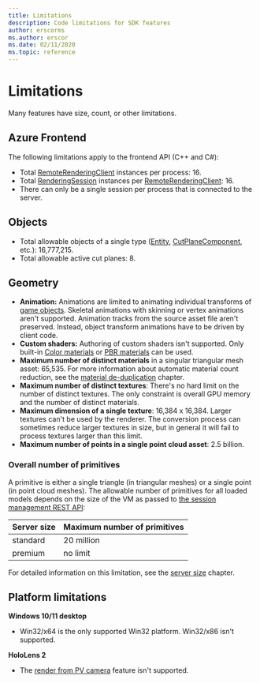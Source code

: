 ```yaml
---
title: Limitations
description: Code limitations for SDK features
author: erscorms
ms.author: erscor
ms.date: 02/11/2020
ms.topic: reference
---
```


# Limitations

Many features have size, count, or other limitations.

## Azure Frontend

The following limitations apply to the frontend API (C++ and C#):
* Total [RemoteRenderingClient](/dotnet/api/microsoft.azure.remoterendering.remoterenderingclient) instances per process: 16.
* Total [RenderingSession](/dotnet/api/microsoft.azure.remoterendering.renderingsession) instances per [RemoteRenderingClient](/dotnet/api/microsoft.azure.remoterendering.remoterenderingclient): 16.
* There can only be a single session per process that is connected to the server.

## Objects

* Total allowable objects of a single type ([Entity](../concepts/entities.md), [CutPlaneComponent](../overview/features/cut-planes.md), etc.): 16,777,215.
* Total allowable active cut planes: 8.

## Geometry

* **Animation:** Animations are limited to animating individual transforms of [game objects](../concepts/entities.md). Skeletal animations with skinning or vertex animations aren't supported. Animation tracks from the source asset file aren't preserved. Instead, object transform animations have to be driven by client code.
* **Custom shaders:** Authoring of custom shaders isn't supported. Only built-in [Color materials](../overview/features/color-materials.md) or [PBR materials](../overview/features/pbr-materials.md) can be used.
* **Maximum number of distinct materials** in a singular triangular mesh asset: 65,535. For more information about automatic material count reduction, see the [material de-duplication](../how-tos/conversion/configure-model-conversion.md#material-de-duplication) chapter.
* **Maximum number of distinct textures**: There's no hard limit on the number of distinct textures. The only constraint is overall GPU memory and the number of distinct materials.
* **Maximum dimension of a single texture**: 16,384 x 16,384. Larger textures can't be used by the renderer. The conversion process can sometimes reduce larger textures in size, but in general it will fail to process textures larger than this limit.
* **Maximum number of points in a single point cloud asset**: 2.5 billion.

### Overall number of primitives

A primitive is either a single triangle (in triangular meshes) or a single point (in point cloud meshes).
The allowable number of primitives for all loaded models depends on the size of the VM as passed to [the session management REST API](../how-tos/session-rest-api.md):

| Server size | Maximum number of primitives |
|:--------|:------------------|
|standard| 20 million |
|premium| no limit |

For detailed information on this limitation, see the [server size](../reference/vm-sizes.md) chapter.

## Platform limitations

**Windows 10/11 desktop**

* Win32/x64 is the only supported Win32 platform. Win32/x86 isn't supported.

**HoloLens 2**

* The [render from PV camera](/windows/mixed-reality/mixed-reality-capture-for-developers#render-from-the-pv-camera-opt-in) feature isn't supported.